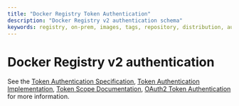 ```yaml
---
title: "Docker Registry Token Authentication"
description: "Docker Registry v2 authentication schema"
keywords: registry, on-prem, images, tags, repository, distribution, authentication, advanced
---
```


# Docker Registry v2 authentication

See the [Token Authentication Specification](token.md),
[Token Authentication Implementation](jwt.md),
[Token Scope Documentation](scope.md),
[OAuth2 Token Authentication](oauth.md) for more information.

